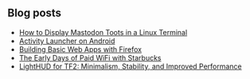 ## Blog posts
<!-- BLOG-POST-LIST:START -->
- [How to Display Mastodon Toots in a Linux Terminal](https://furycd001.github.io/how-to-display-mastodon-toots-in-a-linux-terminal/)
- [Activity Launcher on Android](https://furycd001.github.io/activity-launcher-on-android/)
- [Building Basic Web Apps with Firefox](https://furycd001.github.io/building-basic-web-apps-with-firefox/)
- [The Early Days of Paid WiFi with Starbucks](https://furycd001.github.io/the-early-days-of-paid-wifi-with-starbucks/)
- [LightHUD for TF2: Minimalism, Stability, and Improved Performance](https://furycd001.github.io/lighthud-for-tf2-minimalism-stability-and-improved-performance/)
<!-- BLOG-POST-LIST:END -->

<!--
**furycd001/furycd001** is a ✨ _special_ ✨ repository because its `README.md` (this file) appears on your GitHub profile.

Here are some ideas to get you started:

- 🔭 I’m currently working on ...
- 🌱 I’m currently learning ...
- 👯 I’m looking to collaborate on ...
- 🤔 I’m looking for help with ...
- 💬 Ask me about ...
- 📫 How to reach me: ...
- 😄 Pronouns: ...
- ⚡ Fun fact: ...
-->
